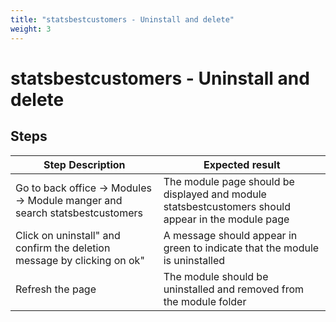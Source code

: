 ```yaml
---
title: "statsbestcustomers - Uninstall and delete"
weight: 3
---
```


# statsbestcustomers - Uninstall and delete
## Steps
| Step Description | Expected result |
| ----- | ----- |
| Go to back office -> Modules -> Module manger and search statsbestcustomers | The module page should be displayed and module statsbestcustomers should appear in the module page |
| Click on uninstall" and confirm the deletion message by clicking on ok" | A message should appear in green to indicate that the module is uninstalled |
| Refresh the page | The module should be uninstalled and removed from the module folder |

